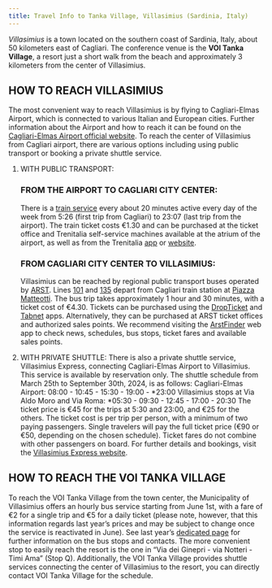 ```yaml
---
title: Travel Info to Tanka Village, Villasimius (Sardinia, Italy)
---
```


*Villasimius* is a town located on the southern coast of Sardinia, Italy, about 50 kilometers east of Cagliari. 
The conference venue is the **VOI Tanka Village**, a resort just a short walk from the beach and approximately 3 kilometers from the center of Villasimius.

## HOW TO REACH VILLASIMIUS
The most convenient way to reach Villasimius is by flying to Cagliari-Elmas Airport, which is connected to various Italian and European cities. Further information about the Airport and how to reach it can be found on the [Cagliari-Elmas Airport official website](https://www.cagliari-airport.com/).
To reach the center of Villasimius from Cagliari airport, there are various options including using public transport or booking a private shuttle service.

1. WITH PUBLIC TRANSPORT:
	 ### FROM THE AIRPORT TO CAGLIARI CITY CENTER:
	There is a [train service](https://www.trenitalia.com/it/informazioni/aeroporto_elmas_dicagliari.html) every about 20 minutes active every day of the week from 5:26 (first trip from Cagliari) to 23:07 (last trip from the airport).
The train ticket costs €1.30 and can be purchased at the ticket office and Trenitalia self-service machines available at the atrium of the airport, as well as from the Trenitalia [app](https://play.google.com/store/apps/details?id=com.lynxspa.prontotreno) or [website](https://www.trenitalia.com/it/treni_regionali.html?). 

	 ### FROM CAGLIARI CITY CENTER TO VILLASIMIUS:
	Villasimius can be reached by regional public transport buses operated by [ARST](https://www.arst.sardegna.it/).  Lines [101](https://app.arstspa.it/quadri/101.html) and [135](https://app.arstspa.it/quadri/135.html) depart from Cagliari train station at [Piazza Matteotti](https://www.google.it/maps/place/Autostazione+ARST+di+Cagliari/@39.2148286,9.1065868,16z/data=!3m1!4b1!4m6!3m5!1s0x12e7340702afb3d5:0x3d221a932080aa7a!8m2!3d39.2148245!4d9.1091617!16s%2Fg%2F11gdgcm5fn?entry=ttu).
The bus trip takes approximately 1 hour and 30 minutes, with a ticket cost of €4.30.  Tickets can be purchased using the [DropTicket](https://www.arst.sardegna.it/acquista-online/app-dropticket/) and [Tabnet](https://play.google.com/store/apps/details?id=parking.Android&hl=it&gl=US) apps. Alternatively, they can be purchased at ARST ticket offices and authorized sales points. We recommend visiting the [ArstFinder](https://www.orariarst.it/it) web app to check news, schedules, bus stops, ticket fares and available sales points. 

2. WITH PRIVATE SHUTTLE:
There is also a private shuttle service, Villasimius Express, connecting Cagliari-Elmas Airport to Villasimius. This service is available by reservation only. The shuttle schedule from March 25th to September 30th, 2024, is as follows:
Cagliari-Elmas Airport: 08:00 - 10:45 - 15:30 - 19:00 - *23:00
Villasimius stops at Via Aldo Moro and Via Roma: *05:30 - 09:30 - 12:45 - 17:00 - 20:30
The ticket price is €45 for the trips at 5:30 and 23:00, and €25 for the others. The ticket cost is per trip per person, with a minimum of two paying passengers. Single travelers will pay the full ticket price (€90 or €50, depending on the chosen schedule). Ticket fares do not combine with other passengers on board.
For further details and bookings, visit the [Villasimius Express website](https://www.villasimiusexpress.it/).

## HOW TO REACH THE VOI TANKA VILLAGE
To reach the VOI Tanka Village from the town center, the Municipality of Villasimius offers an hourly bus service starting from June 1st, with a fare of €2 for a single trip and €5 for a daily ticket (please note, however, that this information regards last year’s prices and may be subject to change once the service is reactivated in June). 
See last year’s [dedicated page](https://www.comune.villasimius.ca.it/villasimius/po/mostra_news.php?id=746&area=H) for further information on the bus stops and contacts. 
The more convenient stop to easily reach the resort is the one in “Via dei Ginepri - via Notteri - Timi Ama” (Stop Q).
Additionally, the VOI Tanka Village provides shuttle services connecting the center of Villasimius to the resort, you can directly contact VOI Tanka Village for the schedule. 
